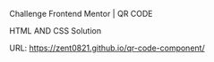 Challenge Frontend Mentor | QR CODE

HTML AND CSS Solution

URL: https://zent0821.github.io/qr-code-component/
